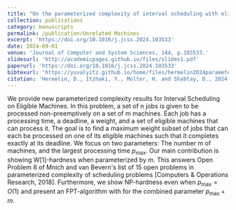 ```yaml
---
title: "On the parameterized complexity of interval scheduling with eligible machine sets"
collection: publications
category: manuscripts 
permalink: /publication/Unrelated Machines
excerpt: 'https://doi.org/10.1016/j.jcss.2024.103533'
date: 2024-09-01
venue: 'Journal of Computer and System Sciences, 144, p.103533.'
slidesurl: 'http://academicpages.github.io/files/slides1.pdf'
paperurl: 'https://doi.org/10.1016/j.jcss.2024.103533'
bibtexurl: 'https://yuvalyitz.github.io/home/files/hermelin2024parameterized.bib'
citation: 'Hermelin, D., Itzhaki, Y., Molter, H. and Shabtay, D., 2024. On the parameterized complexity of interval scheduling with eligible machine sets. Journal of Computer and System Sciences, 144, p.103533.'
---
```

We provide new parameterized complexity results for Interval Scheduling on Eligible Machines. In this problem, a set of n jobs is given to be processed non-preemptively on a set of m machines. Each job has a processing time, a deadline, a weight, and a set of eligible machines that can process it. The goal is to find a maximum weight subset of jobs that can each be processed on one of its eligible machines such that it completes exactly at its deadline. We focus on two parameters: The number m of machines, and the largest processing time $p_{\max}$. Our main contribution is showing W[1]-hardness when parameterized by m. This answers Open Problem 8 of Mnich and van Bevern's list of 15 open problems in parameterized complexity of scheduling problems [Computers & Operations Research, 2018]. Furthermore, we show NP-hardness even when $p_{\max}=O(1)$ and present an FPT-algorithm with for the combined parameter $p_{\max}+m$.
